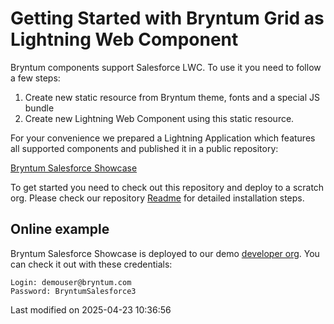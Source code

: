 # Getting Started with Bryntum Grid as Lightning Web Component

Bryntum components support Salesforce LWC. To use it you need to follow a few steps:
1. Create new static resource from Bryntum theme, fonts and a special JS bundle
2. Create new Lightning Web Component using this static resource.

For your convenience we prepared a Lightning Application which features all supported
components and published it in a public repository:

[Bryntum Salesforce Showcase](https://github.com/bryntum/bryntum-salesforce-showcase#bryntum-salesforce-showcase)

To get started you need to check out this repository and deploy to a scratch org. Please
check our repository [Readme](https://github.com/bryntum/bryntum-salesforce-showcase#bryntum-salesforce-showcase)
for detailed installation steps.

## Online example

Bryntum Salesforce Showcase is deployed to our demo [developer org](https://bryntum-dev-ed.develop.lightning.force.com/lightning/n/BryntumGrid).
You can check it out with these credentials:

    Login: demouser@bryntum.com
    Password: BryntumSalesforce3


<p class="last-modified">Last modified on 2025-04-23 10:36:56</p>